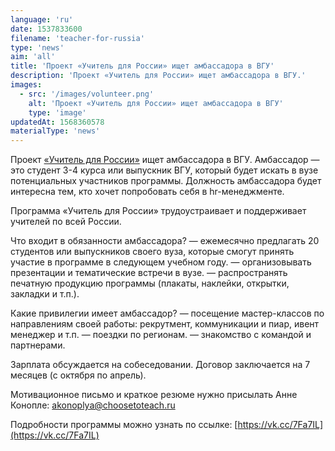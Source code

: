```yaml
---
language: 'ru'
date: 1537833600
filename: 'teacher-for-russia'
type: 'news'
aim: 'all'
title: 'Проект «Учитель для России» ищет амбассадора в ВГУ'
description: 'Проект «Учитель для России» ищет амбассадора в ВГУ.'
images:
  - src: '/images/volunteer.png'
    alt: 'Проект «Учитель для России» ищет амбассадора в ВГУ'
    type: 'image'
updatedAt: 1568360578
materialType: 'news'
---
```

Проект [«Учитель для России»](https://vk.com/choosetoteachrussia) ищет амбассадора в ВГУ. Амбассадор — это студент 3-4 курса или выпускник ВГУ, который будет искать в вузе потенциальных участников программы. Должность амбассадора будет интересна тем, кто хочет попробовать себя в hr-менеджменте.

Программа «Учитель для России» трудоустраивает и поддерживает учителей по всей России.

Что входит в обязанности амбассадора? — ежемесячно предлагать 20 студентов или выпускников своего вуза, которые смогут принять участие в программе в следующем учебном году. — организовывать презентации и тематические встречи в вузе. — распространять печатную продукцию программы (плакаты, наклейки, открытки, закладки и т.п.).

Какие привилегии имеет амбассадор? — посещение мастер-классов по направлениям своей работы: рекрутмент, коммуникации и пиар, ивент менеджер и т.п. — поездки по регионам. — знакомство с командой и партнерами.

Зарплата обсуждается на собеседовании. Договор заключается на 7 месяцев (с октября по апрель).

Мотивационное письмо и краткое резюме нужно присылать Анне Конопле: [akonoplya@choosetoteach.ru](mailto:akonoplya@choosetoteach.ru)

Подробности программы можно узнать по ссылке: [https://vk.cc/7Fa7IL](https://vk.cc/7Fa7IL)
